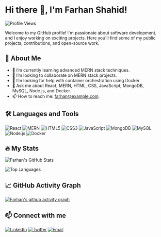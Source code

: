 # Hi there 👋, I'm Farhan Shahid!

![Profile Views](https://komarev.com/ghpvc/?username=farhan7479&color=green)

Welcome to my GitHub profile! I'm passionate about software development, and I enjoy working on exciting projects. Here you'll find some of my public projects, contributions, and open-source work.

## 🚀 About Me

- 🌱 I’m currently learning advanced MERN stack techniques.
- 👯 I’m looking to collaborate on MERN stack projects.
- 🤔 I’m looking for help with container orchestration using Docker.
- 💬 Ask me about React, MERN, HTML, CSS, JavaScript, MongoDB, MySQL, Node.js, and Docker.
- 📫 How to reach me: [farhan@example.com](mailto:farhan@example.com).

## 🛠️ Languages and Tools

![React](https://img.shields.io/badge/React-61DAFB?style=for-the-badge&logo=react&logoColor=white)
![MERN](https://img.shields.io/badge/MERN-3DDC84?style=for-the-badge&logo=javascript&logoColor=white)
![HTML5](https://img.shields.io/badge/HTML5-E34F26?style=for-the-badge&logo=html5&logoColor=white)
![CSS3](https://img.shields.io/badge/CSS3-1572B6?style=for-the-badge&logo=css3&logoColor=white)
![JavaScript](https://img.shields.io/badge/JavaScript-F7DF1E?style=for-the-badge&logo=javascript&logoColor=323330)
![MongoDB](https://img.shields.io/badge/MongoDB-47A248?style=for-the-badge&logo=mongodb&logoColor=white)
![MySQL](https://img.shields.io/badge/MySQL-4479A1?style=for-the-badge&logo=mysql&logoColor=white)
![Node.js](https://img.shields.io/badge/Node.js-339933?style=for-the-badge&logo=nodedotjs&logoColor=white)
![Docker](https://img.shields.io/badge/Docker-2496ED?style=for-the-badge&logo=docker&logoColor=white)

## 🔥 My Stats

![Farhan's GitHub Stats](https://github-readme-stats.vercel.app/api?username=farhan7479&show_icons=true&hide_border=true&theme=radical)

![Top Languages](https://github-readme-stats.vercel.app/api/top-langs/?username=farhan7479&layout=compact&theme=radical)

## 📈 GitHub Activity Graph

[![Farhan's github activity graph](https://github-readme-activity-graph.vercel.app/graph?username=farhan7479&theme=react-dark)](https://github.com/ashutosh00710/github-readme-activity-graph)

## 📫 Connect with me

[![LinkedIn](https://img.shields.io/badge/LinkedIn-blue?style=for-the-badge&logo=linkedin&logoColor=white)]([https://www.linkedin.com/](https://www.linkedin.com/in/farhan-shahid-709baa248/))
[![Twitter](https://img.shields.io/badge/Twitter-1DA1F2?style=for-the-badge&logo=twitter&logoColor=white)](https://twitter.com/your-twitter-username)
[![Email](https://img.shields.io/badge/Email-D14836?style=for-the-badge&logo=gmail&logoColor=white)](mailto:farhan078609@gmail.com)
